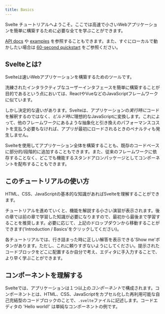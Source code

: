 ```yaml
---
title: Basics
---
```


Svelte チュートリアルへようこそ。ここでは高速で小さいWebアプリケーションを簡単に構築するために必要な全てを学ぶことができます。

[API docs](docs) や [examples](examples) を参照することもできます。また、すぐにローカルで動かしたい場合は [60-second quickstart](blog/the-easiest-way-to-get-started) をご参照ください。


## Svelteとは?

Svelteは速いWebアプリケーションを構築するためのツールです。

洗練されたインタラクティブなユーザーインタフェースを簡単に構築することが目的であるという点においては、ReactやVueなどのJavaScriptフレームワークに似ています。

しかし決定的な違いがあります。Svelteは、アプリケーションの*実行時に*コードを解釈するのではなく、*ビルド時に*理想的なJavaScriptに変換します。これによって、他のフレームワークにあるような抽象化と引き換えのパフォーマンスコストを支払う必要もなければ、アプリが最初にロードされるときのペナルティも発生しません。

Svelteを使用してアプリケーション全体を構築することも、既存のコードベースに部分的/段階的に追加することもできます。また、従来のフレームワークに依存することなく、どこでも機能するスタンドアロンパッケージとしてコンポーネントを配布することもできます。


## このチュートリアルの使い方

HTML、CSS、JavaScriptの基本的な知識があればSvelteを理解することができます。

チュートリアルを進めていくと、機能を解説する小さい演習が表示されます。後の章では前の章で学習した知識が必要になりますので、最初から最後まで学習することを推奨します。必要に応じて、上記のドロップダウンから移動することができます('Introduction / Basics'をクリックしてください)。

各チュートリアルでは、行き詰まった時に正しい解答を表示できる'Show me'ボタンがあります。ただし、これに頼りすぎないようにしてください。提示されたコードブロックをどこに配置するか自分で考え、エディタに手入力することで、より早く学ぶことができます。


## コンポーネントを理解する

Svelteでは、アプリケーションは１つ以上の*コンポーネント*で構成されます。コンポーネントとは、HTML、CSS、JavaScriptをカプセル化した再利用可能な自己完結型のコードブロックのことで、`.svelte`ファイルに記述します。コードエディタの 'Hello world!' は単純なコンポーネントの例です。

